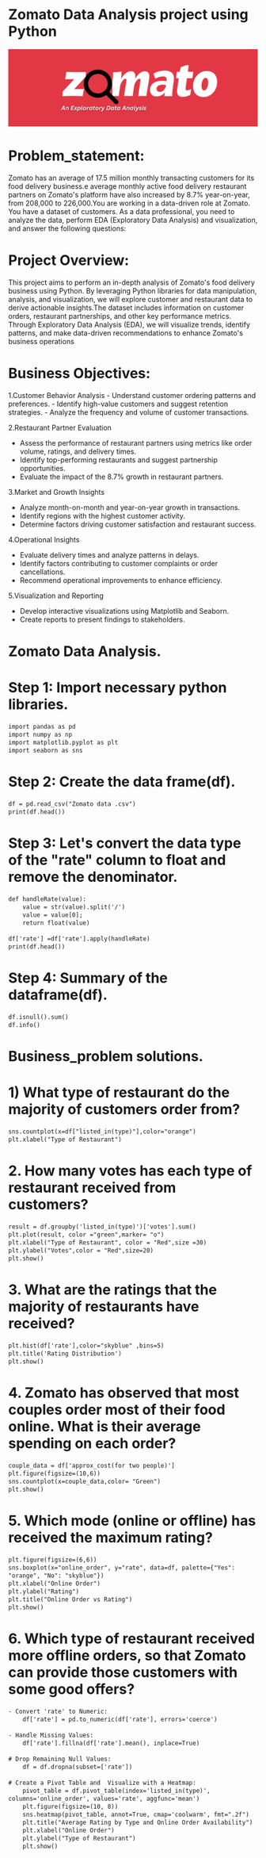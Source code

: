 # Zomato Data Analysis project using Python
![Zomato](https://github.com/Mahadevkempe/Python_projects/blob/main/Zomato_logo.png)

# Problem_statement:
Zomato has an average of 17.5 million monthly transacting customers for its food delivery business.e average monthly active food delivery restaurant partners on Zomato's platform have also increased by 8.7% year-on-year, from 208,000 to 226,000​.You are working in a data-driven role at Zomato. You have a dataset of customers. As a data professional, you need to analyze the data, perform EDA (Exploratory Data Analysis) and visualization, and answer the following questions:

# Project Overview: 
This project aims to perform an in-depth analysis of Zomato's food delivery business using Python. By leveraging Python libraries for data manipulation, analysis, and visualization, we will explore customer and restaurant data to derive actionable insights.The dataset includes information on customer orders, restaurant partnerships, and other key performance metrics. Through Exploratory Data Analysis (EDA), we will visualize trends, identify patterns, and make data-driven recommendations to enhance Zomato's business operations 

# Business Objectives:
1.Customer Behavior Analysis
    - Understand customer ordering patterns and preferences.
    - Identify high-value customers and suggest retention strategies.
    - Analyze the frequency and volume of customer transactions.

2.Restaurant Partner Evaluation
  - Assess the performance of restaurant partners using metrics like order volume, ratings, and delivery times.
  - Identify top-performing restaurants and suggest partnership opportunities.
  - Evaluate the impact of the 8.7% growth in restaurant partners.

3.Market and Growth Insights
  - Analyze month-on-month and year-on-year growth in transactions.
  - Identify regions with the highest customer activity.
  - Determine factors driving customer satisfaction and restaurant success.

4.Operational Insights
  - Evaluate delivery times and analyze patterns in delays.
  - Identify factors contributing to customer complaints or order cancellations.
  - Recommend operational improvements to enhance efficiency.

5.Visualization and Reporting
  - Develop interactive visualizations using Matplotlib and Seaborn.
  - Create reports to present findings to stakeholders.

# Zomato Data Analysis.

# Step 1: Import necessary python libraries.
    import pandas as pd
    import numpy as np 
    import matplotlib.pyplot as plt
    import seaborn as sns

# Step 2: Create the data frame(df).
    df = pd.read_csv("Zomato data .csv")
    print(df.head())

# Step 3: Let's convert the data type of the "rate" column to float and remove the denominator. 
    def handleRate(value):
        value = str(value).split('/')
        value = value[0];
        return float(value)

    df['rate'] =df['rate'].apply(handleRate)
    print(df.head())
    
# Step 4: Summary of the dataframe(df).
    df.isnull().sum()
    df.info() 

# Business_problem solutions.
# 1) What type of restaurant do the majority of customers order from?
    sns.countplot(x=df["listed_in(type)"],color="orange")
    plt.xlabel("Type of Restaurant") 

# 2. How many votes has each type of restaurant received from customers? 
    result = df.groupby('listed_in(type)')['votes'].sum()
    plt.plot(result, color ="green",marker= "o")
    plt.xlabel("Type of Restaurant", color = "Red",size =30) 
    plt.ylabel("Votes",color = "Red",size=20)
    plt.show()

# 3. What are the ratings that the majority of restaurants have received? 
    plt.hist(df['rate'],color="skyblue" ,bins=5)
    plt.title('Rating Distribution')
    plt.show() 

# 4. Zomato has observed that most couples order most of their food online. What is their average spending on each order?
    couple_data = df['approx_cost(for two people)']
    plt.figure(figsize=(10,6))
    sns.countplot(x=couple_data,color= "Green") 
    plt.show() 

# 5. Which mode (online or offline) has received the maximum rating? 
    plt.figure(figsize=(6,6))
    sns.boxplot(x="online_order", y="rate", data=df, palette={"Yes": "orange", "No": "skyblue"})
    plt.xlabel("Online Order")
    plt.ylabel("Rating")
    plt.title("Online Order vs Rating")
    plt.show() 

# 6. Which type of restaurant received more offline orders, so that Zomato can provide those customers with some good offers? 
    - Convert 'rate' to Numeric:
        df['rate'] = pd.to_numeric(df['rate'], errors='coerce')

    - Handle Missing Values:
        df['rate'].fillna(df['rate'].mean(), inplace=True)

    # Drop Remaining Null Values:
        df = df.dropna(subset=['rate']) 

    # Create a Pivot Table and  Visualize with a Heatmap:
        pivot_table = df.pivot_table(index='listed_in(type)', columns='online_order', values='rate', aggfunc='mean')
        plt.figure(figsize=(10, 8))
        sns.heatmap(pivot_table, annot=True, cmap='coolwarm', fmt=".2f")
        plt.title("Average Rating by Type and Online Order Availability")
        plt.xlabel("Online Order")
        plt.ylabel("Type of Restaurant")
        plt.show()
    

 

